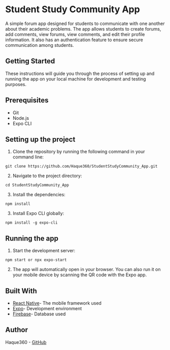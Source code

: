 # Student Study Community App
A simple forum app designed for students to communicate with one another about their academic problems. The app allows students to create forums, add comments, view forums, view comments, and edit their profile information. It also has an authentication feature to ensure secure communication among students.

## Getting Started
These instructions will guide you through the process of setting up and running the app on your local machine for development and testing purposes.

## Prerequisites
- Git
- Node.js
- Expo CLI
## Setting up the project
1. Clone the repository by running the following command in your command line:
```
git clone https://github.com/Haque360/StudentStudyCommunity_App.git
```
2. Navigate to the project directory:
```
cd StudentStudyCommunity_App
```
3. Install the dependencies:
```
npm install
```
3. Install Expo CLI globally:
```
npm install -g expo-cli
```
## Running the app
1. Start the development server:
```
npm start or npx expo-start
```
2. The app will automatically open in your browser. You can also run it on your mobile device by scanning the QR code with the Expo app.
## Built With
- [React Native](https://facebook.github.io/react-native/)- The mobile framework used
- [Expo](https://expo.io/)- Development environment
- [Firebase](https://firebase.google.com/)- Database used
## Author
Haque360 - [GitHub](https://github.com/Haque360)



 
 
